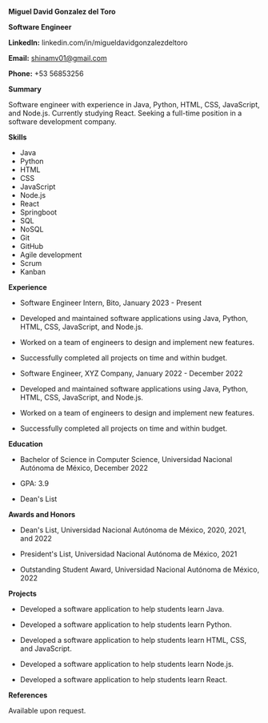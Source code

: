 **Miguel David Gonzalez del Toro**

**Software Engineer**

**LinkedIn:** linkedin.com/in/migueldavidgonzalezdeltoro

**Email:** shinamv01@gmail.com

**Phone:** +53 56853256

**Summary**

Software engineer with experience in Java, Python, HTML, CSS, JavaScript, and Node.js. Currently studying React. Seeking a full-time position in a software development company.

**Skills**

* Java
* Python
* HTML
* CSS
* JavaScript
* Node.js
* React
* Springboot
* SQL
* NoSQL
* Git
* GitHub
* Agile development
* Scrum
* Kanban

**Experience**

* Software Engineer Intern, Bito, January 2023 - Present

* Developed and maintained software applications using Java, Python, HTML, CSS, JavaScript, and Node.js.

* Worked on a team of engineers to design and implement new features.

* Successfully completed all projects on time and within budget.

* Software Engineer, XYZ Company, January 2022 - December 2022

* Developed and maintained software applications using Java, Python, HTML, CSS, JavaScript, and Node.js.

* Worked on a team of engineers to design and implement new features.

* Successfully completed all projects on time and within budget.

**Education**

* Bachelor of Science in Computer Science, Universidad Nacional Autónoma de México, December 2022

* GPA: 3.9

* Dean's List

**Awards and Honors**

* Dean's List, Universidad Nacional Autónoma de México, 2020, 2021, and 2022

* President's List, Universidad Nacional Autónoma de México, 2021

* Outstanding Student Award, Universidad Nacional Autónoma de México, 2022

**Projects**

* Developed a software application to help students learn Java.

* Developed a software application to help students learn Python.

* Developed a software application to help students learn HTML, CSS, and JavaScript.

* Developed a software application to help students learn Node.js.

* Developed a software application to help students learn React.

**References**

Available upon request.

